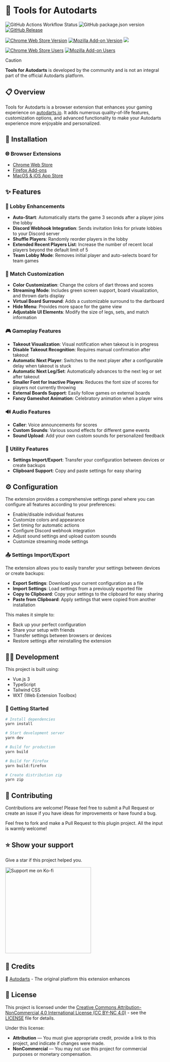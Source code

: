 # 🎯 Tools for Autodarts

![GitHub Actions Workflow Status](https://img.shields.io/github/actions/workflow/status/creazy231/tools-for-autodarts/release.yml)
![GitHub package.json version](https://img.shields.io/github/package-json/v/creazy231/tools-for-autodarts)
[![GitHub Release](https://img.shields.io/github/v/release/creazy231/tools-for-autodarts)](https://github.com/creazy231/tools-for-autodarts/releases)


[![Chrome Web Store Version](https://img.shields.io/chrome-web-store/v/oolfddhehmbpdnlmoljmllcdggmkgihh?logo=google-chrome&logoColor=%23FFFFFF&label=Chrome)](https://chromewebstore.google.com/detail/tools-for-autodarts/oolfddhehmbpdnlmoljmllcdggmkgihh)
[![Mozilla Add-on Version](https://img.shields.io/amo/v/tools-for-autodarts?logo=firefox&logoColor=%23FFFFFF&label=Firefox)](https://addons.mozilla.org/de/firefox/addon/tools-for-autodarts)
[![](https://img.shields.io/itunes/v/6479754594?logo=apple&label=MacOS%20%26%20iOS
)](https://apps.apple.com/de/app/tools-for-autodarts/id6479754594)

[![Chrome Web Store Users](https://img.shields.io/chrome-web-store/users/oolfddhehmbpdnlmoljmllcdggmkgihh?logo=google-chrome&logoColor=%23FFFFFF&label=Chrome%20Users)](https://chromewebstore.google.com/detail/tools-for-autodarts/oolfddhehmbpdnlmoljmllcdggmkgihh)
[![Mozilla Add-on Users](https://img.shields.io/amo/users/tools-for-autodarts?logo=firefox&logoColor=%23FFFFFF&label=Firefox%20Users&color=4c1)](https://addons.mozilla.org/de/firefox/addon/tools-for-autodarts)

> [!CAUTION]
> **Tools for Autodarts** is developed by the community and is not an integral part of the official Autodarts platform.

## 📋 Overview

Tools for Autodarts is a browser extension that enhances your gaming experience on [autodarts.io](https://autodarts.io). It adds numerous quality-of-life features, customization options, and advanced functionality to make your Autodarts experience more enjoyable and personalized.

## 💾 Installation

### 🌐 Browser Extensions
- [Chrome Web Store](https://chromewebstore.google.com/detail/tools-for-autodarts/oolfddhehmbpdnlmoljmllcdggmkgihh)
- [Firefox Add-ons](https://addons.mozilla.org/de/firefox/addon/tools-for-autodarts)
- [MacOS & iOS App Store](https://apps.apple.com/de/app/tools-for-autodarts/id6479754594)

## ✨ Features

### 🚪 Lobby Enhancements
- **Auto-Start**: Automatically starts the game 3 seconds after a player joins the lobby
- **Discord Webhook Integration**: Sends invitation links for private lobbies to your Discord server
- **Shuffle Players**: Randomly reorder players in the lobby
- **Extended Recent Players List**: Increase the number of recent local players beyond the default limit of 5
- **Team Lobby Mode**: Removes initial player and auto-selects board for team games

### 🎨 Match Customization
- **Color Customization**: Change the colors of dart throws and scores
- **Streaming Mode**: Includes green screen support, board visualization, and thrown darts display
- **Virtual Board Surround**: Adds a customizable surround to the dartboard
- **Hide Menu**: Provides more space for the game view
- **Adjustable UI Elements**: Modify the size of legs, sets, and match information

### 🎮 Gameplay Features
- **Takeout Visualization**: Visual notification when takeout is in progress
- **Disable Takeout Recognition**: Requires manual confirmation after takeout
- **Automatic Next Player**: Switches to the next player after a configurable delay when takeout is stuck
- **Automatic Next Leg/Set**: Automatically advances to the next leg or set after takeout
- **Smaller Font for Inactive Players**: Reduces the font size of scores for players not currently throwing
- **External Boards Support**: Easily follow games on external boards
- **Fancy Gameshot Animation**: Celebratory animation when a player wins

### 🔊 Audio Features
- **Caller**: Voice announcements for scores
- **Custom Sounds**: Various sound effects for different game events
- **Sound Upload**: Add your own custom sounds for personalized feedback

### 🔄 Utility Features
- **Settings Import/Export**: Transfer your configuration between devices or create backups
- **Clipboard Support**: Copy and paste settings for easy sharing

## ⚙️ Configuration

The extension provides a comprehensive settings panel where you can configure all features according to your preferences:

- Enable/disable individual features
- Customize colors and appearance
- Set timing for automatic actions
- Configure Discord webhook integration
- Adjust sound settings and upload custom sounds
- Customize streaming mode settings

### 📤 Settings Import/Export

The extension allows you to easily transfer your settings between devices or create backups:

- **Export Settings**: Download your current configuration as a file
- **Import Settings**: Load settings from a previously exported file
- **Copy to Clipboard**: Copy your settings to the clipboard for easy sharing
- **Paste from Clipboard**: Apply settings that were copied from another installation

This makes it simple to:
- Back up your perfect configuration
- Share your setup with friends
- Transfer settings between browsers or devices
- Restore settings after reinstalling the extension

## 👨‍💻 Development

This project is built using:
- Vue.js 3
- TypeScript
- Tailwind CSS
- WXT (Web Extension Toolbox)

### 🚀 Getting Started

```bash
# Install dependencies
yarn install

# Start development server
yarn dev

# Build for production
yarn build

# Build for Firefox
yarn build:firefox

# Create distribution zip
yarn zip
```

## 🤝 Contributing

Contributions are welcome! Please feel free to submit a Pull Request or create an issue if you have ideas for improvements or have found a bug.

Feel free to fork and make a Pull Request to this plugin project. All the input is warmly welcome!

## ⭐️ Show your support
Give a star if this project helped you.

<a href="https://ko-fi.com/creazy231">
  <img width="270px" src="https://storage.ko-fi.com/cdn/brandasset/kofi_button_stroke.png" alt="Support me on Ko-fi">
</a>

## 👏 Credits

🎯 [Autodarts](https://autodarts.io) - The original platform this extension enhances

## 📄 License

This project is licensed under the [Creative Commons Attribution-NonCommercial 4.0 International License (CC BY-NC 4.0)](LICENSE) - see the [LICENSE](LICENSE) file for details.

Under this license:
- **Attribution** — You must give appropriate credit, provide a link to this project, and indicate if changes were made.
- **NonCommercial** — You may not use this project for commercial purposes or monetary compensation.

